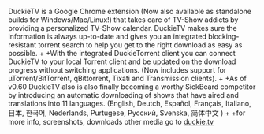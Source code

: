 DuckieTV is a Google Chrome extension (Now also available as standalone builds for Windows/Mac/Linux!) that takes care of TV-Show addicts by providing a personalized TV-Show calendar. DuckieTV makes sure the information is always up-to-date and gives you an integrated blocking-resistant torrent search to help you get to the right download as easy as possible.
+
+With the integrated DuckieTorrent client you can connect DuckieTV to your local Torrent client and be updated on the download progress without switching applications. (Now includes support for µTorrent/BitTorrent, qBittorrent, Tixati and Transmission clients).
+
+As of v0.60 DuckieTV also is also finally becoming a worthy SickBeard competitor by introducing an automatic downloading of shows that have aired and translations into 11 languages. (English, Deutch, Español, Français, Italiano, 日本, 한국어, Nederlands, Purtugese, Русский, Svenska, 简体中文 )
+
+for more info, screenshots, downloads other media go to [duckie.tv](http://duckie.tv) 

